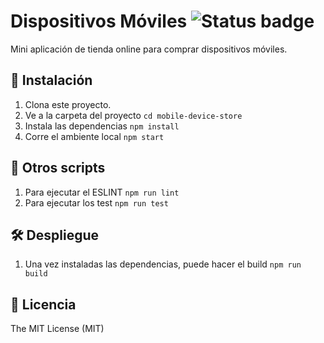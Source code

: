# Dispositivos Móviles ![Status badge](https://img.shields.io/badge/status-in%20progress-yellow)

Mini aplicación de tienda online para comprar dispositivos móviles.

## 🚀 Instalación

1. Clona este proyecto.
2. Ve a la carpeta del proyecto
`cd mobile-device-store`
3. Instala las dependencias
`npm install`
4. Corre el ambiente local
`npm start`

## 🔧 Otros scripts

1. Para ejecutar el ESLINT
`npm run lint`
2. Para ejecutar los test
`npm run test`

## 🛠 Despliegue

1. Una vez instaladas las dependencias, puede hacer el build
`npm run build`

## 📄 Licencia

The MIT License (MIT)